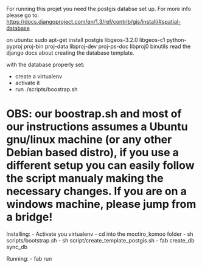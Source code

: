 For running this projet you need the postgis databse set up.
For more info please go to:
https://docs.djangoproject.com/en/1.3/ref/contrib/gis/install/#spatial-database

on ubuntu:
sudo apt-get install postgis libgeos-3.2.0 libgeos-c1 python-pyproj proj-bin proj-data libproj-dev proj-ps-doc libproj0 binutils
read the django docs about creating the database template.

with the database properly set:

- create a virtualenv
- activate it
- run ./scripts/boostrap.sh

OBS: our boostrap.sh and most of our instructions assumes a Ubuntu gnu/linux
machine (or any other Debian based distro), if you use a different setup
you can easily follow the script manualy making the necessary changes.
If you are on a windows machine, please jump from a bridge!
=======
Installing:
    - Activate you virtualenv
    - cd into the mootiro_komoo folder
    - sh scripts/bootstrap.sh
    - sh script/create_template_postgis.sh
    - fab create_db sync_db

Running:
    - fab run
